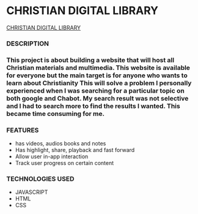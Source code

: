 <!DOCTYPE html>
<html>
<head>

</head>
<body>
<h1>
CHRISTIAN DIGITAL LIBRARY
</h1>
<p>
<a href="https://christian-digitall-library.vercel.app/">CHRISTIAN DIGITAL LIBRARY</a>
</p>
<h3>
DESCRIPTION
<h3>
<p>
This project is about building a website that will host all Christian materials and multimedia.
This website is available for everyone but the main target is for anyone who wants to learn about Christianity
This will solve a problem I personally experienced when I was searching for a particular topic on both google and Chabot. My search result was not selective and I had to search more to find the results I wanted. This became time consuming for me.
</p>
<h3>FEATURES</h3>
<ul>
<li> has videos, audios books and notes</li>
<li>Has highlight, share, playback and fast forward</li>
<li>Allow user in-app interaction</li>
<li>Track user progress on certain content</li>
</ul>
<h3> TECHNOLOGIES USED</h3>
<p>
<ul>
<li>JAVASCRIPT</li>
<li>HTML</li>
<li>CSS</li>
</ul>
</p>
</body>
</html>